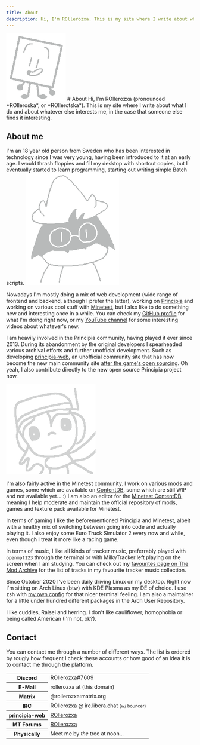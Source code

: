```yaml
---
title: About
description: Hi, I'm ROllerozxa. This is my site where I write about whatever interests me, in the case that someone else finds it interesting.
---
```

<img src="/assets/ozxa_new_osc.png" class="ozxa" alt="ozxa" title="Ozxa">
# About
Hi, I'm ROllerozxa (pronounced *ROlleroska*, or *ROllerotska*). This is my site where I write about what I do and about whatever else interests me, in the case that someone else finds it interesting.

## About me
I'm an 18 year old person from Sweden who has been interested in technology since I was very young, having been introduced to it at an early age. I would thrash floppies and fill my desktop with shortcut copies, but I eventually started to learn programming, starting out writing simple Batch scripts.
<img src="/assets/cute_drawn_ralsei.png" class="cute-ralsei" alt="Cute Ralsei" title="Cute Ralsei" onclick="this.src='/assets/cute_drawn_ralsei_squeak.png'">

Nowadays I'm mostly doing a mix of web development (wide range of frontend and backend, although I prefer the latter), working on [Principia](https://principia-web.se) and working on various cool stuff with [Minetest](https://www.minetest.net), but I also like to do something new and interesting once in a while. You can check my [GitHub profile](https://github.com/rollerozxa) for what I'm doing right now, or my [YouTube channel](https://www.youtube.com/channel/UC9DVzb753ncMoR7TBuqvcIA) for some interesting videos about whatever's new.

I am heavily involved in the Principia community, having played it ever since 2013. During its abandonment by the original developers I spearheaded various archival efforts and further unofficial development. Such as developing [principia-web](https://principia-web.se), an unofficial community site that has now become the new main community site [after the game's open sourcing](https://github.com/Bithack/principia/). Oh yeah, I also contribute directly to the new open source Principia project now.

<img src="/assets/quote.png" class="quote" alt="quote" title="Quote">

I'm also fairly active in the Minetest community. I work on various mods and games, some which are available on [ContentDB](https://content.minetest.net/users/ROllerozxa/), some which are still WIP and not available yet... :) I am also an editor for the [Minetest ContentDB](https://content.minetest.net), meaning I help moderate and maintain the official repository of mods, games and texture pack available for Minetest.

In terms of gaming I like the beforementioned Principia and Minetest, albeit with a healthy mix of switching between going into code and actually playing it. I also enjoy some Euro Truck Simulator 2 every now and while, even though I treat it more like a racing game.

In terms of music, I like all kinds of tracker music, preferrably played with `openmpt123` through the terminal or with MilkyTracker left playing on the screen when I am studying. You can check out my [favourites page on The Mod Archive](https://modarchive.org/index.php?request=view_member_favourites&query=93924) for the list of tracks in my favourite tracker music collection.

Since October 2020 I've been daily driving Linux on my desktop. Right now I'm sitting on Arch Linux (btw) with KDE Plasma as my DE of choice. I use zsh with [my own config](https://github.com/rollerozxa/zshrc) for that nicer terminal feeling. I am also a maintainer for a little under hundred different packages in the Arch User Repository.

I like cuddles, Ralsei and herring. I don't like cauliflower, homophobia or being called American (I'm not, ok?).

## Contact
You can contact me through a number of different ways. The list is ordered by rougly how frequent I check these accounts or how good of an idea it is to contact me through the platform.

<table>
	<tr>
		<th>Discord</th>
		<td>ROllerozxa#7609</td>
	</tr><tr>
		<th>E-Mail</th>
		<td id="email">rollerozxa at (this domain)</td>
	</tr><tr>
		<th>Matrix</th>
		<td>@rollerozxa:matrix.org</td>
	</tr><tr>
		<th>IRC</th>
		<td>ROllerozxa @ irc.libera.chat <small>(w/ bouncer)</small></td>
	</tr><tr>
		<th>principia-web</th>
		<td><a href="https://principia-web.se/user/1">ROllerozxa</a></td>
	</tr><tr>
		<th>MT Forums</th>
		<td><a href="https://forum.minetest.net/memberlist.php?mode=viewprofile&u=29559">ROllerozxa</a></td>
	</tr><tr>
		<th>Physically</th>
		<td>Meet me by <em>the</em> tree at noon...</td>
	</tr>
</table>

<script>
document.getElementById('email').innerHTML = atob('cm9sbGVyb3p4YUB2b3hlbG1hbmlwLnNlCg==');
</script>
